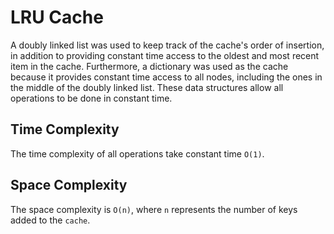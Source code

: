 # LRU Cache

A doubly linked list was used to keep track of the cache's order of insertion, in addition to providing constant time access to the oldest and most recent item in the cache. Furthermore, a dictionary was used as the cache because it provides constant time access to all nodes, including the ones in the middle of the doubly linked list. These data structures allow all operations to be done in constant time.

## Time Complexity

The time complexity of all operations take constant time `O(1)`. 

## Space Complexity 

The space complexity is `O(n)`, where `n` represents the number of keys added to the `cache`.